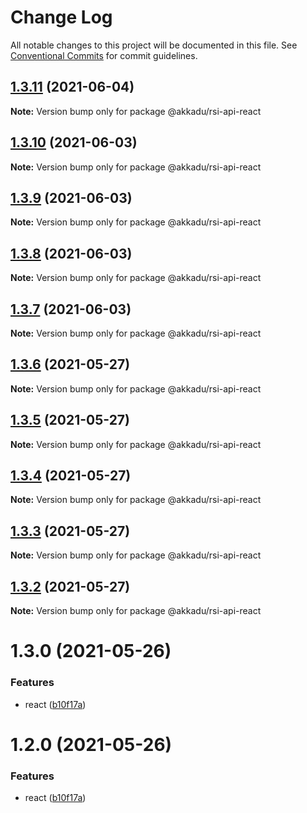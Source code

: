 # Change Log

All notable changes to this project will be documented in this file.
See [Conventional Commits](https://conventionalcommits.org) for commit guidelines.

## [1.3.11](http://romain130492/@akkadu/rsi-api-react/compare/@akkadu/rsi-api-react@1.3.10...@akkadu/rsi-api-react@1.3.11) (2021-06-04)

**Note:** Version bump only for package @akkadu/rsi-api-react





## [1.3.10](http://romain130492/@akkadu/rsi-api-react/compare/@akkadu/rsi-api-react@1.3.9...@akkadu/rsi-api-react@1.3.10) (2021-06-03)

**Note:** Version bump only for package @akkadu/rsi-api-react





## [1.3.9](http://romain130492/@akkadu/rsi-api-react/compare/@akkadu/rsi-api-react@1.3.8...@akkadu/rsi-api-react@1.3.9) (2021-06-03)

**Note:** Version bump only for package @akkadu/rsi-api-react





## [1.3.8](http://romain130492/@akkadu/rsi-api-react/compare/@akkadu/rsi-api-react@1.3.7...@akkadu/rsi-api-react@1.3.8) (2021-06-03)

**Note:** Version bump only for package @akkadu/rsi-api-react





## [1.3.7](http://romain130492/@akkadu/rsi-api-react/compare/@akkadu/rsi-api-react@1.3.6...@akkadu/rsi-api-react@1.3.7) (2021-06-03)

**Note:** Version bump only for package @akkadu/rsi-api-react





## [1.3.6](http://romain130492/@akkadu/rsi-api-react/compare/@akkadu/rsi-api-react@1.3.5...@akkadu/rsi-api-react@1.3.6) (2021-05-27)

**Note:** Version bump only for package @akkadu/rsi-api-react





## [1.3.5](http://romain130492/@akkadu/rsi-api-react/compare/@akkadu/rsi-api-react@1.3.4...@akkadu/rsi-api-react@1.3.5) (2021-05-27)

**Note:** Version bump only for package @akkadu/rsi-api-react





## [1.3.4](http://romain130492/@akkadu/rsi-api-react/compare/@akkadu/rsi-api-react@1.3.3...@akkadu/rsi-api-react@1.3.4) (2021-05-27)

**Note:** Version bump only for package @akkadu/rsi-api-react





## [1.3.3](http://romain130492/@akkadu/rsi-api-react/compare/@akkadu/rsi-api-react@1.3.2...@akkadu/rsi-api-react@1.3.3) (2021-05-27)

**Note:** Version bump only for package @akkadu/rsi-api-react





## [1.3.2](http://romain130492/@akkadu/rsi-api-react/compare/@akkadu/rsi-api-react@1.3.0...@akkadu/rsi-api-react@1.3.2) (2021-05-27)

**Note:** Version bump only for package @akkadu/rsi-api-react





# 1.3.0 (2021-05-26)


### Features

* react ([b10f17a](http://romain130492/@akkadu/rsi-api-react/commits/b10f17ae9b03467880473c7f05db6ffe2d688330))





# 1.2.0 (2021-05-26)


### Features

* react ([b10f17a](http://romain130492/@akkadu/rsi-api-react/commits/b10f17ae9b03467880473c7f05db6ffe2d688330))
